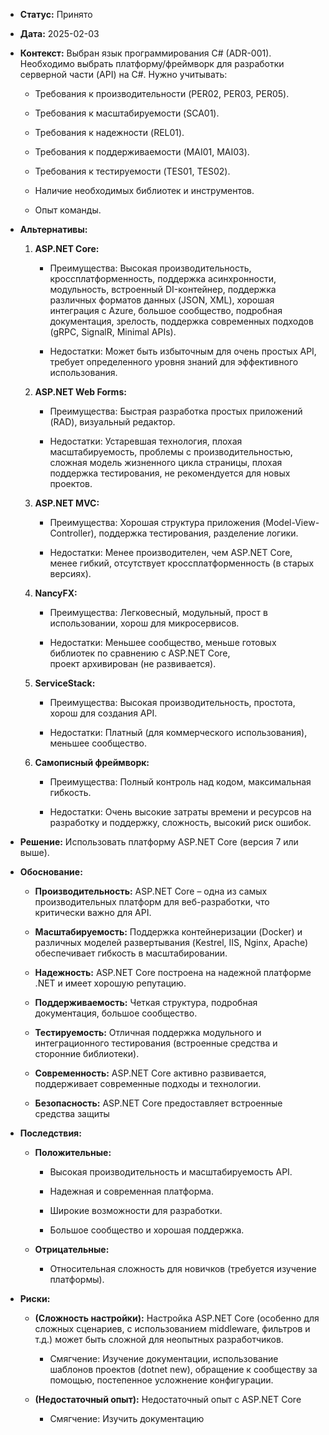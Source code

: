 - **Статус:** Принято
    
- **Дата:** 2025-02-03
    
- **Контекст:** Выбран язык программирования C# (ADR-001). Необходимо выбрать платформу/фреймворк для разработки серверной части (API) на C#. Нужно учитывать:
    
    - Требования к производительности (PER02, PER03, PER05).
        
    - Требования к масштабируемости (SCA01).
        
    - Требования к надежности (REL01).
        
    - Требования к поддерживаемости (MAI01, MAI03).
        
    - Требования к тестируемости (TES01, TES02).
        
    - Наличие необходимых библиотек и инструментов.
        
    - Опыт команды.
        
- **Альтернативы:**
    
    1. **ASP.NET Core:**
        
        - Преимущества: Высокая производительность, кроссплатформенность, поддержка асинхронности, модульность, встроенный DI-контейнер, поддержка различных форматов данных (JSON, XML), хорошая интеграция с Azure, большое сообщество, подробная документация, зрелость, поддержка современных подходов (gRPC, SignalR, Minimal APIs).
            
        - Недостатки: Может быть избыточным для очень простых API, требует определенного уровня знаний для эффективного использования.
            
    2. **ASP.NET Web Forms:**
        
        - Преимущества: Быстрая разработка простых приложений (RAD), визуальный редактор.
            
        - Недостатки: Устаревшая технология, плохая масштабируемость, проблемы с производительностью, сложная модель жизненного цикла страницы, плохая поддержка тестирования, не рекомендуется для новых проектов.
            
    3. **ASP.NET MVC:**
        
        - Преимущества: Хорошая структура приложения (Model-View-Controller), поддержка тестирования, разделение логики.
            
        - Недостатки: Менее производителен, чем ASP.NET Core, менее гибкий, отсутствует кроссплатформенность (в старых версиях).
            
    4. **NancyFX:**
        
        - Преимущества: Легковесный, модульный, прост в использовании, хорош для микросервисов.
            
        - Недостатки: Меньшее сообщество, меньше готовых библиотек по сравнению с ASP.NET Core, проект архивирован (не развивается).
            
    5. **ServiceStack:**
        
        - Преимущества: Высокая производительность, простота, хорош для создания API.
            
        - Недостатки: Платный (для коммерческого использования), меньшее сообщество.
            
    6. **Самописный фреймворк:**
        
        - Преимущества: Полный контроль над кодом, максимальная гибкость.
            
        - Недостатки: Очень высокие затраты времени и ресурсов на разработку и поддержку, сложность, высокий риск ошибок.
            
- **Решение:** Использовать платформу ASP.NET Core (версия 7 или выше).
    
- **Обоснование:**
    
    - **Производительность:** ASP.NET Core – одна из самых производительных платформ для веб-разработки, что критически важно для API.
        
    - **Масштабируемость:** Поддержка контейнеризации (Docker) и различных моделей развертывания (Kestrel, IIS, Nginx, Apache) обеспечивает гибкость в масштабировании.
        
    - **Надежность:** ASP.NET Core построена на надежной платформе .NET и имеет хорошую репутацию.
        
    - **Поддерживаемость:** Четкая структура, подробная документация, большое сообщество.
        
    - **Тестируемость:** Отличная поддержка модульного и интеграционного тестирования (встроенные средства и сторонние библиотеки).
        
    - **Современность:** ASP.NET Core активно развивается, поддерживает современные подходы и технологии.
        
    - **Безопасность:** ASP.NET Core предоставляет встроенные средства защиты
        
- **Последствия:**
    
    - **Положительные:**
        
        - Высокая производительность и масштабируемость API.
            
        - Надежная и современная платформа.
            
        - Широкие возможности для разработки.
            
        - Большое сообщество и хорошая поддержка.
            
    - **Отрицательные:**
        
        - Относительная сложность для новичков (требуется изучение платформы).
            
- **Риски:**
    
    - **(Сложность настройки):** Настройка ASP.NET Core (особенно для сложных сценариев, с использованием middleware, фильтров и т.д.) может быть сложной для неопытных разработчиков.
        
        - Смягчение: Изучение документации, использование шаблонов проектов (dotnet new), обращение к сообществу за помощью, постепенное усложнение конфигурации.
            
    - **(Недостаточный опыт):** Недостаточный опыт с ASP.NET Core
        
        - Смягчение: Изучить документацию